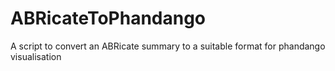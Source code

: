 # ABRicateToPhandango
A script to convert an ABRicate summary to a suitable format for phandango visualisation
